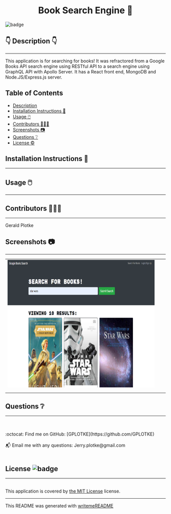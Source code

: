 <h1 align="center">Book Search Engine 🎉 </h1>
    
  ![badge](https://img.shields.io/badge/license-MIT-brightgreen)<br />
  
  ## 👇  Description  👇
---
  
  This application is for searching for books! It was refractored from a Google Books API search engine using RESTful API to a search engine using GraphQL API with Apollo Server. It has a React front end, MongoDB and Node.JS/Express.js server.
 
  ## Table of Contents 
  - [Description](#--description--)
  - [Installation Instructions 📣](#installation-instructions-)
  - [Usage 🖱️](#usage-️)
  - [Contributors 🧑‍🤝‍🧑](#contributors-)
  - [Screenshots 📷](#screenshots-)
  - [Questions ❔](#questions-)
  - [License ©️](#license-️)
    
  ## Installation Instructions 📣
---

  
  
  ## Usage 🖱️
---

  
  
  ## Contributors 🧑‍🤝‍🧑
---
  Gerald Plotke
  
  ## Screenshots 📷
---

  |                                |                                |                                | 
  |:------------------------------------------------------:|:------------------------------------------------------:|:------------------------------------------------------:|
  | <img alt="screenshot" href="./assets/images/bookSearchScreenshot.PNG" src="./assets/images/bookSearchScreenshot.PNG" width="600" height="400"> 
  |                                                        |                                                        |                                                        |
  |                                                        |                                                        |                                                        |   


  ## Questions ❔

---

  <br />
  <br />
  :octocat: Find me on GitHub: [GPLOTKE](https://github.com/GPLOTKE)<br />
  <br />
  📬 Email me with any questions: Jerry.plotke@gmail.com<br /><br />
  
  ## License ![badge](https://img.shields.io/badge/license-MIT-brightgreen)
---
  <br />
  This application is covered by <a href="https://opensource.org/licenses/MIT"> the MIT License</a> license. 

  --------------------------- 
 

  This README was generated with [writemeREADME](https://github.com/proto133/writemeREADME) 
